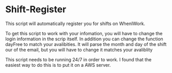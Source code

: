 # Shift-Register
This script will automatically register you for shifts on WhenIWork.

To get this script to work with your infomation, you will have to change the login information in the scrip itself. In addition you can change the function dayFree to match your avalibities. It will parse the month and day of the shift our of the email, but you will have to change it matches your avaliblity

This script needs to be running 24/7 in order to work. I found that the easiest way to do this is to put it on a AWS server.
